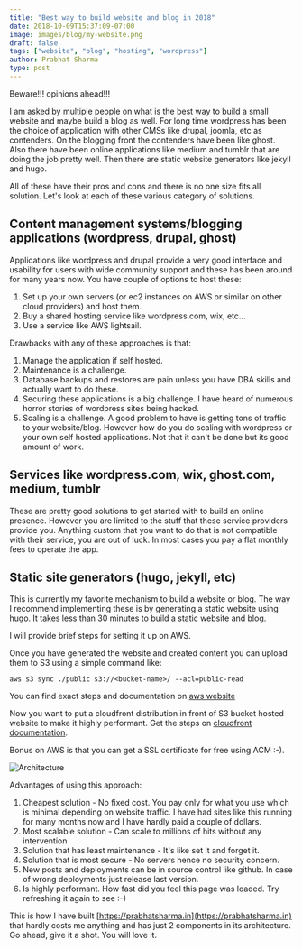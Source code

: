 ```yaml
---
title: "Best way to build website and blog in 2018"
date: 2018-10-09T15:37:09-07:00
image: images/blog/my-website.png
draft: false
tags: ["website", "blog", "hosting", "wordpress"]
author: Prabhat Sharma
type: post
---
```


Beware!!! opinions ahead!!!

I am asked by multiple people on what is the best way to build a small website and maybe build a blog as well. For long time wordpress has been the choice of application with other CMSs like drupal, joomla, etc as contenders. On the blogging front the contenders have been like ghost. Also there have been online applications like medium and tumblr that are doing the job pretty well. Then there are static website generators like jekyll and hugo.

All of these have their pros and cons and there is no one size fits all solution. Let's look at each of these various category of solutions.

## Content management systems/blogging applications (wordpress, drupal, ghost)

Applications like wordpress and drupal provide a very good interface and usability for users with wide community support and these has been around for many years now. You have couple of options to host these:

1. Set up your own servers (or ec2 instances on AWS or similar on other cloud providers) and host them.
2. Buy a shared hosting service like wordpress.com, wix, etc... 
3. Use a service like AWS lightsail.

Drawbacks with any of these approaches is that:

1. Manage the application if self hosted.
1. Maintenance is a challenge.
1. Database backups and restores are pain unless you have DBA skills and actually want to do these.
1. Securing these applications is a big challenge. I have heard of numerous horror stories of wordpress sites being hacked.
1. Scaling is a challenge. A good problem to have is getting tons of traffic to your website/blog. However how do you do scaling with wordpress or your own self hosted applications. Not that it can't be done but its good amount of work.

## Services like wordpress.com, wix, ghost.com, medium, tumblr

These are pretty good solutions to get started with to build an online presence. However you are limited to the stuff that these service providers provide you. Anything custom that you want to do that is not compatible with their service, you are out of luck. In most cases you pay a flat monthly fees to operate the app.

## Static site generators (hugo, jekyll, etc)

This is currently my favorite mechanism to build a website or blog. The way I recommend implementing these is by generating a static website using [hugo](https://gohugo.io). It takes less than 30 minutes to build a static website and blog. 

I will provide brief steps for setting it up on AWS.

Once you have generated the website and created content you can upload them to S3 using a simple command like:

``` shell
aws s3 sync ./public s3://<bucket-name>/ --acl=public-read
```

You can find exact steps and documentation on [aws website](https://docs.aws.amazon.com/AmazonS3/latest/dev/WebsiteHosting.html)

Now you want to put a cloudfront distribution in front of S3 bucket hosted website to make it highly performant. Get the steps on [cloudfront documentation](https://docs.aws.amazon.com/AmazonCloudFront/latest/DeveloperGuide/GettingStarted.html).

Bonus on AWS is that you can get a SSL certificate for free using ACM :-).

![Architecture](/images/blog/website-architecture.png)


Advantages of using this approach:

1. Cheapest solution - No fixed cost. You pay only for what you use which is minimal depending on website traffic. I have had sites like this running for many months now and I have hardly paid a couple of dollars.
2. Most scalable solution - Can scale to millions of hits without any intervention
3. Solution that has least maintenance - It's like set it and forget it.
4. Solution that is most secure - No servers hence no security concern.
5. New posts and deployments can be in source control like github. In case of wrong deployments just release last version.
6. Is highly performant. How fast did you feel this page was loaded. Try refreshing it again to see :-)

This is how I have built [https://prabhatsharma.in](https://prabhatsharma.in) that hardly costs me anything and has just 2 components in its architecture. Go ahead, give it a shot. You will love it.

